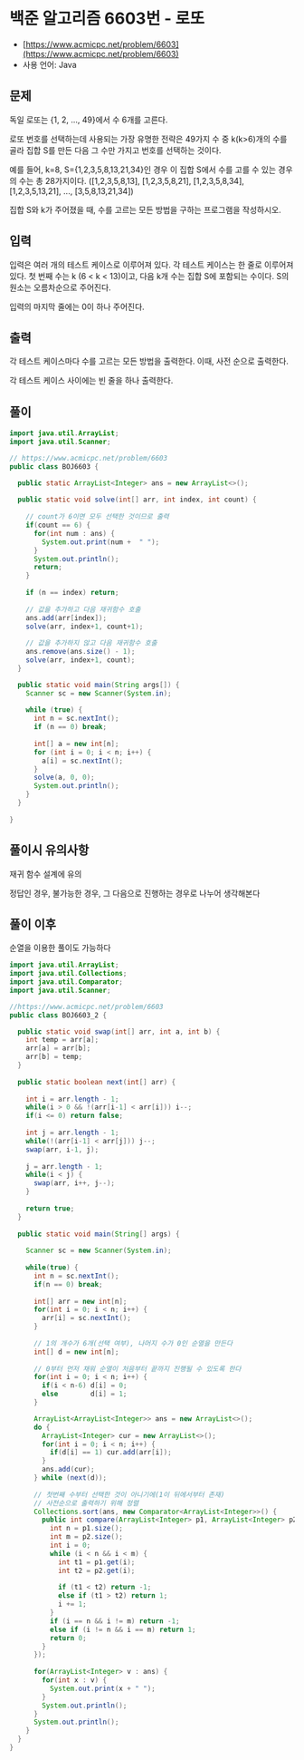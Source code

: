 # 백준 알고리즘 6603번 - 로또

- [https://www.acmicpc.net/problem/6603](https://www.acmicpc.net/problem/6603)
-   사용 언어: Java

## 문제

독일 로또는 {1, 2, ..., 49}에서 수 6개를 고른다.

로또 번호를 선택하는데 사용되는 가장 유명한 전략은 49가지 수 중 k(k>6)개의 수를 골라 집합 S를 만든 다음 그 수만 가지고 번호를 선택하는 것이다.

예를 들어, k=8, S={1,2,3,5,8,13,21,34}인 경우 이 집합 S에서 수를 고를 수 있는 경우의 수는 총 28가지이다. ([1,2,3,5,8,13], [1,2,3,5,8,21], [1,2,3,5,8,34], [1,2,3,5,13,21], ..., [3,5,8,13,21,34])

집합 S와 k가 주어졌을 때, 수를 고르는 모든 방법을 구하는 프로그램을 작성하시오.

## 입력

입력은 여러 개의 테스트 케이스로 이루어져 있다. 각 테스트 케이스는 한 줄로 이루어져 있다. 첫 번째 수는 k (6 < k < 13)이고, 다음 k개 수는 집합 S에 포함되는 수이다. S의 원소는 오름차순으로 주어진다.

입력의 마지막 줄에는 0이 하나 주어진다. 

## 출력
 
각 테스트 케이스마다 수를 고르는 모든 방법을 출력한다. 이때, 사전 순으로 출력한다.

각 테스트 케이스 사이에는 빈 줄을 하나 출력한다.

## 풀이 

```java
import java.util.ArrayList;
import java.util.Scanner;

// https://www.acmicpc.net/problem/6603
public class BOJ6603 {

  public static ArrayList<Integer> ans = new ArrayList<>();
  
  public static void solve(int[] arr, int index, int count) {
    
    // count가 6이면 모두 선택한 것이므로 출력
    if(count == 6) {
      for(int num : ans) {
        System.out.print(num +  " ");
      }
      System.out.println();
      return;
    }
    
    if (n == index) return;
    
    // 값을 추가하고 다음 재귀함수 호출
    ans.add(arr[index]);
    solve(arr, index+1, count+1);
    
    // 값을 추가하지 않고 다음 재귀함수 호출
    ans.remove(ans.size() - 1);
    solve(arr, index+1, count);
  }

  public static void main(String args[]) {
    Scanner sc = new Scanner(System.in);
    
    while (true) {
      int n = sc.nextInt();
      if (n == 0) break;
      
      int[] a = new int[n];
      for (int i = 0; i < n; i++) {
        a[i] = sc.nextInt();
      }
      solve(a, 0, 0);
      System.out.println();
    }
  }
  
}
```

## 풀이시 유의사항

재귀 함수 설계에 유의

정답인 경우, 불가능한 경우, 그 다음으로 진행하는 경우로 나누어 생각해본다


## 풀이 이후

순열을 이용한 풀이도 가능하다

```java
import java.util.ArrayList;
import java.util.Collections;
import java.util.Comparator;
import java.util.Scanner;

//https://www.acmicpc.net/problem/6603
public class BOJ6603_2 {

  public static void swap(int[] arr, int a, int b) {
    int temp = arr[a];
    arr[a] = arr[b];
    arr[b] = temp;
  }
  
  public static boolean next(int[] arr) {
    
    int i = arr.length - 1;
    while(i > 0 && !(arr[i-1] < arr[i])) i--;
    if(i <= 0) return false;
    
    int j = arr.length - 1;
    while(!(arr[i-1] < arr[j])) j--;
    swap(arr, i-1, j);
    
    j = arr.length - 1;
    while(i < j) {
      swap(arr, i++, j--);
    }
    
    return true;
  }
  
  public static void main(String[] args) {
    
    Scanner sc = new Scanner(System.in);
    
    while(true) {
      int n = sc.nextInt();
      if(n == 0) break;
      
      int[] arr = new int[n];
      for(int i = 0; i < n; i++) {
        arr[i] = sc.nextInt();
      }
      
      // 1의 개수가 6개(선택 여부), 나머지 수가 0인 순열을 만든다
      int[] d = new int[n];
      
      // 0부터 먼저 채워 순열이 처음부터 끝까지 진행될 수 있도록 한다
      for(int i = 0; i < n; i++) {
        if(i < n-6) d[i] = 0;
        else        d[i] = 1;
      }

      ArrayList<ArrayList<Integer>> ans = new ArrayList<>();
      do {
        ArrayList<Integer> cur = new ArrayList<>();
        for(int i = 0; i < n; i++) {
          if(d[i] == 1) cur.add(arr[i]);
        }
        ans.add(cur);
      } while (next(d));
      
      // 첫번째 수부터 선택한 것이 아니기에(1이 뒤에서부터 존재)
      // 사전순으로 출력하기 위해 정렬
      Collections.sort(ans, new Comparator<ArrayList<Integer>>() {
        public int compare(ArrayList<Integer> p1, ArrayList<Integer> p2) {
          int n = p1.size();
          int m = p2.size();
          int i = 0;
          while (i < n && i < m) {
            int t1 = p1.get(i);
            int t2 = p2.get(i);
            
            if (t1 < t2) return -1;
            else if (t1 > t2) return 1;
            i += 1;
          }
          if (i == n && i != m) return -1;
          else if (i != n && i == m) return 1;
          return 0;
        }
      });
      
      for(ArrayList<Integer> v : ans) {
        for(int x : v) {
          System.out.print(x + " ");
        }
        System.out.println();
      }
      System.out.println();
    }
  } 
}
```